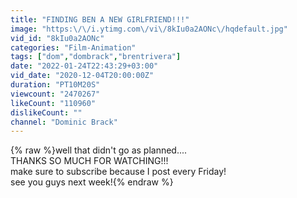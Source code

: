 ```yaml
---
title: "FINDING BEN A NEW GIRLFRIEND!!!"
image: "https:\/\/i.ytimg.com\/vi\/8kIu0a2AONc\/hqdefault.jpg"
vid_id: "8kIu0a2AONc"
categories: "Film-Animation"
tags: ["dom","dombrack","brentrivera"]
date: "2022-01-24T22:43:29+03:00"
vid_date: "2020-12-04T20:00:00Z"
duration: "PT10M20S"
viewcount: "2470267"
likeCount: "110960"
dislikeCount: ""
channel: "Dominic Brack"
---
```

{% raw %}well that didn't go as planned....<br />THANKS SO MUCH FOR WATCHING!!!<br />make sure to subscribe because I post every Friday!<br />see you guys next week!{% endraw %}
